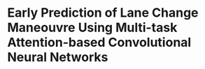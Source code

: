 # Early Prediction of Lane Change Maneouvre Using Multi-task Attention-based Convolutional Neural Networks
